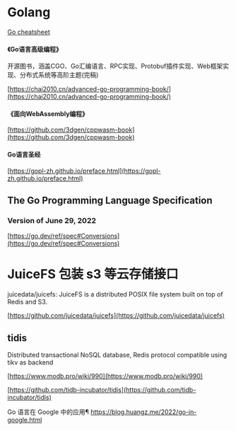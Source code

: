 # Golang


[Go cheatsheet](https://devhints.io/go)




#### 《Go语言高级编程》

开源图书，涵盖CGO、Go汇编语言、RPC实现、Protobuf插件实现、Web框架实现、分布式系统等高阶主题(完稿)

[https://chai2010.cn/advanced-go-programming-book/](https://chai2010.cn/advanced-go-programming-book/)



#### 《面向WebAssembly编程》

[https://github.com/3dgen/cppwasm-book](https://github.com/3dgen/cppwasm-book)




#### Go语言圣经

[https://gopl-zh.github.io/preface.html](https://gopl-zh.github.io/preface.html)



## The Go Programming Language Specification

### Version of June 29, 2022

[https://go.dev/ref/spec#Conversions](https://go.dev/ref/spec#Conversions)







# JuiceFS 包装 s3 等云存储接口 

juicedata/juicefs: JuiceFS is a distributed POSIX file system built on top of Redis and S3.

[https://github.com/juicedata/juicefs](https://github.com/juicedata/juicefs)







## tidis

Distributed transactional NoSQL database, Redis protocol compatible using tikv as backend

[https://www.modb.pro/wiki/990](https://www.modb.pro/wiki/990)

[https://github.com/tidb-incubator/tidis](https://github.com/tidb-incubator/tidis)










Go 语言在 Google 中的应用¶
https://blog.huangz.me/2022/go-in-google.html
